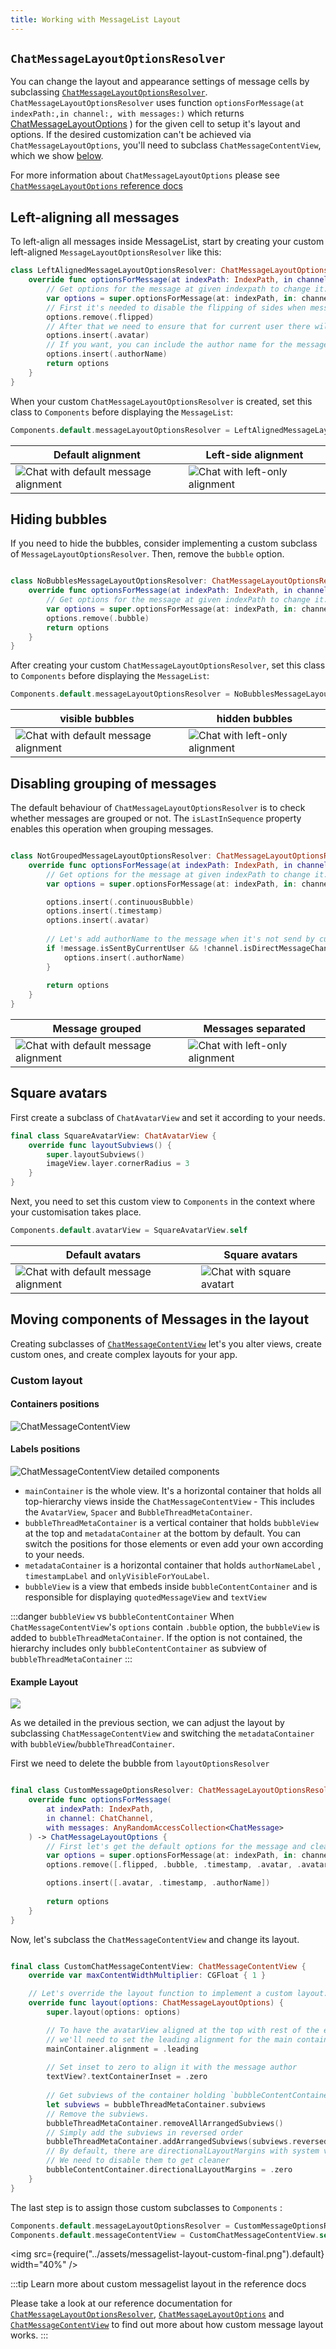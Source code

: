```yaml
---
title: Working with MessageList Layout
---
```


## `ChatMessageLayoutOptionsResolver`

You can change the layout and appearance settings of message cells by subclassing [`ChatMessageLayoutOptionsResolver`](../common-content/reference-docs/stream-chat-ui/chat-message-list/chat-message/chat-message-layout-options-resolver.md). 
`ChatMessageLayoutOptionsResolver` uses function `optionsForMessage(at indexPath:,in channel:, with messages:)` which returns [ChatMessageLayoutOptions](../common-content/reference-docs/stream-chat-ui/chat-message-list/chat-message/chat-message-layout-options.md) ) for the given cell to setup it's layout and options.
If the desired customization can't be achieved via `ChatMessageLayoutOptions`, you'll need to subclass `ChatMessageContentView`, which we show [below](#moving-components-of-messages-in-the-layout).

For more information about `ChatMessageLayoutOptions` please see  [`ChatMessageLayoutOptions` reference docs](../common-content/reference-docs/stream-chat-ui/chat-message-list/chat-message/chat-message-layout-options.md) 

## Left-aligning all messages
 To left-align all messages inside MessageList, start by creating your custom left-aligned `MessageLayoutOptionsResolver` like this:
 
 ```swift
 class LeftAlignedMessageLayoutOptionsResolver: ChatMessageLayoutOptionsResolver {
     override func optionsForMessage(at indexPath: IndexPath, in channel: _ChatChannel<NoExtraData>, with messages: AnyRandomAccessCollection<_ChatMessage<NoExtraData>>) -> ChatMessageLayoutOptions {
         // Get options for the message at given indexpath to change it. 
         var options = super.optionsForMessage(at: indexPath, in: channel, with: messages)
         // First it's needed to disable the flipping of sides when messages is sent from current user
         options.remove(.flipped)
         // After that we need to ensure that for current user there will be avatar included in the message.
         options.insert(.avatar)
         // If you want, you can include the author name for the message as well.
         options.insert(.authorName)
         return options
     }
 }
 ```
 
 When your custom `ChatMessageLayoutOptionsResolver` is created, set this class to `Components` before displaying the `MessageList`:
 
 ```swift
 Components.default.messageLayoutOptionsResolver = LeftAlignedMessageLayoutOptionsResolver()
 ```
  
  | Default alignment | Left-side alignment |
  | ------------- | ------------- |
  | ![Chat with default message alignment](../assets/message-layout-default.png)  | ![Chat with left-only alignment](../assets/message-layout-left.png)  |
   
   
## Hiding bubbles

If you need to hide the bubbles, consider implementing a custom subclass of  `MessageLayoutOptionsResolver`. Then, remove the `bubble` option.

```swift

class NoBubblesMessageLayoutOptionsResolver: ChatMessageLayoutOptionsResolver {
    override func optionsForMessage(at indexPath: IndexPath, in channel: _ChatChannel<NoExtraData>, with messages: AnyRandomAccessCollection<_ChatMessage<NoExtraData>>) -> ChatMessageLayoutOptions {
        // Get options for the message at given indexPath to change it.
        var options = super.optionsForMessage(at: indexPath, in: channel, with: messages)
        options.remove(.bubble)
        return options
    }
}
``` 

After creating your custom `ChatMessageLayoutOptionsResolver`, set this class to `Components` before displaying the `MessageList`:

```swift
Components.default.messageLayoutOptionsResolver = NoBubblesMessageLayoutOptionsResolver()
```

| visible bubbles | hidden bubbles |
| ------------- | ------------- |
| ![Chat with default message alignment](../assets/message-layout-default.png)  | ![Chat with left-only alignment](../assets/message-layout-nobubbles.png)  |

## Disabling grouping of messages
The default behaviour of `ChatMessageLayoutOptionsResolver` is to check whether messages are grouped or not. 
The `isLastInSequence` property enables this operation when grouping messages. 

```swift

class NotGroupedMessageLayoutOptionsResolver: ChatMessageLayoutOptionsResolver {
    override func optionsForMessage(at indexPath: IndexPath, in channel: _ChatChannel<NoExtraData>, with messages: AnyRandomAccessCollection<_ChatMessage<NoExtraData>>) -> ChatMessageLayoutOptions {
        // Get options for the message at given indexPath to change it.
        var options = super.optionsForMessage(at: indexPath, in: channel, with: messages)

        options.insert(.continuousBubble)
        options.insert(.timestamp)
        options.insert(.avatar)
        
        // Let's add authorName to the message when it's not send by current user.
        if !message.isSentByCurrentUser && !channel.isDirectMessageChannel {
            options.insert(.authorName)
        }
        
        return options
    }
}
``` 

| Message grouped | Messages separated |
| ------------- | ------------- |
| ![Chat with default message alignment](../assets/message-layout-squared-grouping.png)  | ![Chat with left-only alignment](../assets/message-layout-squared-nogrouping.png)  |

## Square avatars

First create a subclass of `ChatAvatarView` and set it according to your needs. 

```swift
final class SquareAvatarView: ChatAvatarView {
    override func layoutSubviews() {
        super.layoutSubviews()
        imageView.layer.cornerRadius = 3
    }
}
``` 

Next, you need to set this custom view to `Components` in the context where your customisation takes place. 

```swift
Components.default.avatarView = SquareAvatarView.self
```

| Default avatars | Square avatars |
| ------------- | ------------- |
| ![Chat with default message alignment](../assets/message-layout-default.png)  | ![Chat with square avatart](../assets/message-layout-squared-avatar.png)  |

 
## Moving components of Messages in the layout

Creating subclasses of [`ChatMessageContentView`](../common-content/reference-docs/stream-chat-ui/chat-message-list/chat-message/chat-message-content-view.md) let's you alter views, create custom ones, and create complex layouts for your app.


###  Custom layout 

#### Containers positions

![ChatMessageContentView](../assets/messagelist-layout-annotation.png)

#### Labels positions

![ChatMessageContentView detailed components](../assets/messagelist-layout-detail-components-annotation.png)

- `mainContainer` is the whole view. It's a horizontal container that holds all top-hierarchy views inside the `ChatMessageContentView` - This includes the `AvatarView`, `Spacer` and `BubbleThreadMetaContainer`.
- `bubbleThreadMetaContainer` is a vertical container that holds `bubbleView` at the top and `metadataContainer` at the bottom by default. You can switch the positions for those elements or even add your own according to your needs.
- `metadataContainer` is a horizontal container that holds  `authorNameLabel` , `timestampLabel` and `onlyVisibleForYouLabel`. 
- `bubbleView`  is a view that embeds inside `bubbleContentContainer` and is responsible for displaying `quotedMessageView` and `textView`


:::danger `bubbleView` vs `bubbleContentContainer`
 When `ChatMessageContentView`'s `options` contain `.bubble` option, the `bubbleView` is added to `bubbleThreadMetaContainer`. If the option is not contained, the hierarchy includes only `bubbleContentContainer` as subview of `bubbleThreadMetaContainer`
:::

#### Example Layout

 ![](../assets/messagelist-layout-custom.png)

As we detailed in the previous section, we can adjust the layout by subclassing `ChatMessageContentView` and switching the `metadataContainer` with `bubbleView`/`bubbleThreadContainer`.  

First we need to delete the bubble from `layoutOptionsResolver`
```swift

final class CustomMessageOptionsResolver: ChatMessageLayoutOptionsResolver {
    override func optionsForMessage(
        at indexPath: IndexPath,
        in channel: ChatChannel,
        with messages: AnyRandomAccessCollection<ChatMessage>
    ) -> ChatMessageLayoutOptions {
        // First let's get the default options for the message and clean them up.
        var options = super.optionsForMessage(at: indexPath, in: channel, with: messages)
        options.remove([.flipped, .bubble, .timestamp, .avatar, .avatarSizePadding, .authorName, .threadInfo, .reactions])

        options.insert([.avatar, .timestamp, .authorName])
        
        return options
    }
}
```

Now, let's subclass the  `ChatMessageContentView`  and change its layout. 

```swift 

final class CustomChatMessageContentView: ChatMessageContentView {
    override var maxContentWidthMultiplier: CGFloat { 1 }

    // Let's override the layout function to implement a custom layout:
    override func layout(options: ChatMessageLayoutOptions) {
        super.layout(options: options)

        // To have the avatarView aligned at the top with rest of the elements,
        // we'll need to set the leading alignment for the main container `mainContainer`.
        mainContainer.alignment = .leading
        
        // Set inset to zero to align it with the message author
        textView?.textContainerInset = .zero 
        
        // Get subviews of the container holding `bubbleContentContainer` when we disabled `.bubble` option.
        let subviews = bubbleThreadMetaContainer.subviews
        // Remove the subviews.
        bubbleThreadMetaContainer.removeAllArrangedSubviews()
        // Simply add the subviews in reversed order
        bubbleThreadMetaContainer.addArrangedSubviews(subviews.reversed())
        // By default, there are directionalLayoutMargins with system value because of the bubble border option.
        // We need to disable them to get cleaner 
        bubbleContentContainer.directionalLayoutMargins = .zero
    }
}

```

The last step is to assign those custom subclasses to `Components` :

```swift
Components.default.messageLayoutOptionsResolver = CustomMessageOptionsResolver()
Components.default.messageContentView = CustomChatMessageContentView.self // Make sure to assign type instead of instance.
```

<img src={require("../assets/messagelist-layout-custom-final.png").default} width="40%" />

:::tip Learn more about custom messagelist layout in the reference docs

Please take a look at our reference documentation for [`ChatMessageLayoutOptionsResolver`](../common-content/reference-docs/stream-chat-ui/chat-message-list/chat-message/chat-message-layout-options-resolver.md),  [`ChatMessageLayoutOptions`](../common-content/reference-docs/stream-chat-ui/chat-message-list/chat-message/chat-message-layout-options.md) and [`ChatMessageContentView`](../common-content/reference-docs/stream-chat-ui/chat-message-list/chat-message/chat-message-content-view.md) to find out more about how custom message layout works.
:::

